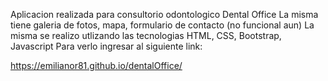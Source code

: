 Aplicacion realizada para consultorio odontologico Dental Office
La misma tiene galeria de fotos, mapa, formulario de contacto (no funcional aun)
La misma se realizo utlizando las tecnologias HTML, CSS, Bootstrap, Javascript
Para verlo ingresar al siguiente link:

https://emilianor81.github.io/dentalOffice/
